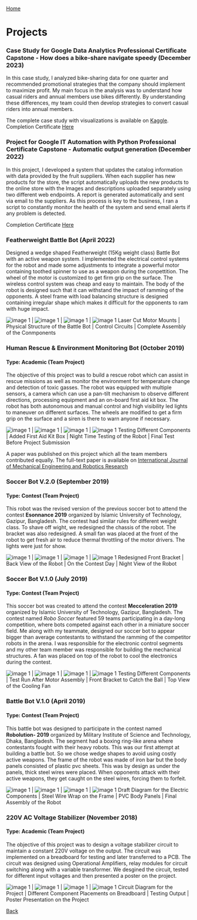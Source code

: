 [Home](https://mustahsinfarhan.github.io/) 
# Projects
### Case Study for Google Data Analytics Professional Certificate Capstone - How does a bike-share navigate speedy (December 2023)
In this case study, I analyzed bike-sharing data for one quarter and recommended promotional strategies that the company should implement to maximize profit. My main focus in the analysis was to understand how casual riders and annual members use bikes differently. By understanding these differences, my team could then develop strategies to convert casual riders into annual members.

The complete case study with visualizations is available on [Kaggle](https://www.kaggle.com/code/mustahsinfarhan/case-study-how-does-a-bike-share-navigate-speedy).
Completion Certificate [Here](https://coursera.org/verify/H4AU99SSRKF4)


### Project for Google IT Automation with Python Professional Certificate Capstone - Automatic output generation (December 2022)
In this project, I developed a system that updates the catalog information with data provided by the fruit suppliers. When each supplier has new products for the store, the script automatically uploads the new products to the online store with the Images and descriptions uploaded separately using two different web endpoints. A report is generated automatically and sent via email to the suppliers. As this process is key to the business, I ran a script to constantly monitor the health of the system and send email alerts if any problem is detected. 

Completion Certificate [Here](https://coursera.org/verify/7D7LEMMDZ9C2)


### Featherweight Battle Bot (April 2022)
Designed a wedge shaped Featherweight (15Kg weight class) Battle Bot with an active weapon system. I implemented the electrical control systems for the robot and made some adjustments to integrate a powerful motor containing toothed spinner to use as a weapon during the conpettition. The wheel of the motor is customized to get firm grip on the surface. The wireless control system was cheap and easy to maintain. The body of the robot is designed such that it can withstand the impact of ramming of the opponents. A steel frame with load balancing structure is designed containing irregular shape which makes it difficult for the opponents to ram with huge impact.

![image 1](/assets/img/bb1.jpg) |  ![image 1](/assets/img/bb2.jpg)  |  ![image 1](/assets/img/bb3.jpg)  |  ![image 1](/assets/img/bb4.jpg)
Laser Cut Motor Mounts |  Physical Structure of the Battle Bot  | Control Circuits | Complete Assembly of the Conmponents


### Human Rescue & Environment Monitoring Bot (October 2019)
#### Type: Academic (Team Project)
The objective of this project was to build a rescue robot which can assist in rescue missions as well as monitor the environment for temperature change and detection of toxic gasses. The robot was equipped with multiple sensors, a camera which can use a pan-tilt mechanism to observe different directions, processing equipment and an on-board first aid kit box. The robot has both autonomous and manual control and high visibility led lights to maneuver on different surfaces. The wheels are modified to get a firm grip on the surface and a siren is there to warn anyone if necessary.

![image 1](/assets/img/res1.jpg) |  ![image 1](/assets/img/res5.jpg)  |  ![image 1](/assets/img/res3.jpg)  |  ![image 1](/assets/img/res4.jpg)
Testing Different Components |  Added First Aid Kit Box  | Night Time Testing of the Robot | Final Test Before Project Submission

A paper was published on this project which all the team members contributed equally. The full-text paper is available on [International Journal of Mechanical Engineering and Robotics Research](https://www.ijmerr.com/index.php?m=content&c=index&a=show&catid=191&id=1577)

### Soccer Bot V.2.0 (September 2019)
#### Type: Contest (Team Project)
This robot was the revised version of the previous soccer bot to attend the contest **Esonnance 2019** organized by Islamic University of Technology, Gazipur, Bangladesh. The contest had similar rules for different weight class. To shave off wight, we redesigned the chassis of the robot. The bracket was also redesigned. A small fan was placed at the front of the robot to get fresh air to reduce thermal throttling of the motor drivers. The lights were just for show. 

![image 1](/assets/img/sb2v1.jpg) |  ![image 1](/assets/img/sb2v2.jpg)  |  ![image 1](/assets/img/sb2v3.jpg)  |  ![image 1](/assets/img/sb2v4.jpg)
Redesigned Front Bracket |  Back View of the Robot  | On the Contest Day | Night View of the Robot


### Soccer Bot V.1.0 (July 2019)
#### Type: Contest (Team Project)
This soccer bot was created to attend the contest **Mecceleration 2019** organized by Islamic University of Technology, Gazipur, Bangladesh. The contest named _Robo Soccer_ featured 59 teams participating in a day-long competition, where bots competed against each other in a miniature soccer field. Me along with my teammate, designed our soccer bot to appear bigger than average contestants to withstand the ramming of the competitor robots in the arena. I was responsible for the electronic control segments and my other team member was responsible for building the mechanical structures. A fan was placed on top of the robot to cool the electronics during the contest.

![image 1](/assets/img/sb1v1.jpg) |  ![image 1](/assets/img/sb1v2.jpg)  |  ![image 1](/assets/img/sb1v3.jpg)  |  ![image 1](/assets/img/sb1v4.jpg)
Testing Different Components |  Test Run After Motor Assembly  | Front Bracket to Catch the Ball | Top View of the Cooling Fan


### Battle Bot V.1.0 (April 2019)
#### Type: Contest (Team Project)
This battle bot was designed to participate in the contest named **Robolution- 2019** organized by Military Institute of Science and Technology, Dhaka, Bangladesh. The segment had a boxing ring-like arena where contestants fought with their heavy robots. This was our first attempt at building a battle bot. So we chose wedge shapes to avoid using costly active weapons. The frame of the robot was made of iron bar but the body panels consisted of plastic pvc sheets. This was by design as under the panels, thick steel wires were placed. When opponents attack with their active weapons, they get caught on the steel wires, forcing them to forfeit. 


![image 1](/assets/img/bb2v1.jpg) |  ![image 1](/assets/img/bb2v2.jpg)  |  ![image 1](/assets/img/bb2v3.jpg)  |  ![image 1](/assets/img/bb2v4.jpg)
Draft Diagram for the Electric Components |  Steel Wire Wrap on the Frame  | PVC Body Panels | Final Assembly of the Robot



### 220V AC Voltage Stabilizer (November 2018)
#### Type: Academic (Team Project)
The objective of this project was to design a voltage stabilizer circuit to maintain a constant 220V voltage on the output. The circuit was implemented on a breadboard for testing and later transferred to a PCB. The circuit was designed using Operational Amplifiers, relay modules for circuit switching along with a variable transformer. We desgined the circuit, tested for different input voltages and then presented a poster on the project. 

![image 1](/assets/img/vs1.jpg) |  ![image 1](/assets/img/vs2.jpg)  |  ![image 1](/assets/img/vs3.jpg)  |  ![image 1](/assets/img/vs4.jpg)
Circuit Diagram for the Project |  Different Component Placements on Breadboard  | Testing Output | Poster Presentation on the Project


[Back](https://mustahsinfarhan.github.io/)
